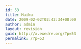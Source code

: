 ```yaml
---
id: 53
title: Haiku
date: 2009-02-02T02:43:34+00:00
author: admin
layout: revision
guid: http://x.exedre.org/?p=53
permalink: /?p=53
---
```

